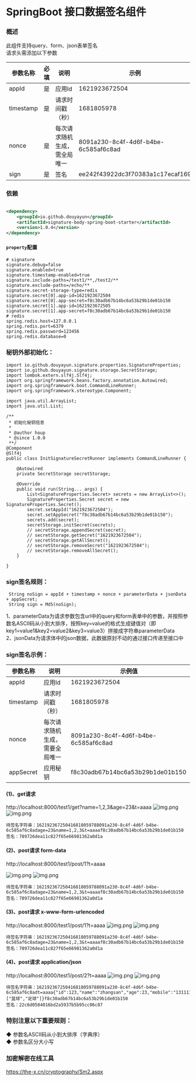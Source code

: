 # SpringBoot 接口数据签名组件

### 概述

此组件支持query、form、json表单签名<br>
请求头需添加以下参数<br>

| 参数名称  | 必填 | 说明                          | 示例                                 |
| --------- | ---- | ----------------------------- | ------------------------------------ |
| appId     | 是   | 应用Id                        | 1621923672504                        |
| timestamp | 是   | 请求时间戳（秒）              | 1681805978                           |
| nonce     | 是   | 每次请求随机生成，需全局唯一 | 8091a230-8c4f-4d6f-b4be-6c585af6c8ad |
| sign      | 是   | 签名                          | ee242f43922dc3f70383a1c17ecaf169     |

### 依赖

```xml

<dependency>
    <groupId>io.github.douyayun</groupId>
    <artifactId>signature-body-spring-boot-starter</artifactId>
    <version>1.0.4</version>
</dependency>
```

#### `property`配置

```
# signature
signature.debug=false
signature.enabled=true
signature.timestamp-enabled=true
signature.include-paths=/test1/**,/test2/**
signature.exclude-paths=/echo/**
signature.secret-storage-type=redis
signature.secret[0].app-id=1621923672504
signature.secret[0].app-secret=f8c30adb67b14bc6a53b29b1de01b150
signature.secret[1].app-id=1621923672505
signature.secret[1].app-secret=f8c30adb67b14bc6a53b29b1de01b150
# redis
spring.redis.host=127.0.0.1
spring.redis.port=6379
spring.redis.password=123456
spring.redis.database=0
```

### 秘钥外部初始化：

```
import io.github.douyayun.signature.properties.SignatureProperties;
import io.github.douyayun.signature.storage.SecretStorage;
import lombok.extern.slf4j.Slf4j;
import org.springframework.beans.factory.annotation.Autowired;
import org.springframework.boot.CommandLineRunner;
import org.springframework.stereotype.Component;

import java.util.ArrayList;
import java.util.List;

/**
 * 初始化秘钥信息
 *
 * @author houp
 * @since 1.0.0
 **/
@Component
@Slf4j
public class InitSignatureSecretRunner implements CommandLineRunner {

    @Autowired
    private SecretStorage secretStorage;

    @Override
    public void run(String... args) {
        List<SignatureProperties.Secret> secrets = new ArrayList<>();
        SignatureProperties.Secret secret = new SignatureProperties.Secret();
        secret.setAppId("1621923672504");
        secret.setAppSecret("f8c30adb67b14bc6a53b29b1de01b150");
        secrets.add(secret);
        secretStorage.initSecret(secrets);
        // secretStorage.appendSecret(secret);
        // secretStorage.getSecret("1621923672504");
        // secretStorage.getAllSecret();
        // secretStorage.removeSecret("1621923672504");
        // secretStorage.removeAllSecret();
    }

}
```

### sign签名规则：

```
 String noSign = appId + timestamp + nonce + parameterData + jsonData + appSecret;
 String sign = Md5(noSign);
```

1、parameterData为请求参数包含url中的query和form表单中的参数，并按照参数名ASCII码从小到大排序，按照key=value的格式生成键值对（即key1=value1&key2=value2&key3=value3）拼接成字符串parameterData<br>
2、jsonData为请求体中的json数据，此数据原封不动的通过接口传递至接口中<br>

### sign签名示例：

| 参数名称  | 说明                           | 示例值                               |
| --------- | ------------------------------ | ------------------------------------ |
| appId     | 应用Id                         | 1621923672504                        |
| timestamp | 请求时间戳（秒）               | 1681805978                           |
| nonce     | 每次请求随机生成，需要全局唯一 | 8091a230-8c4f-4d6f-b4be-6c585af6c8ad |
| appSecret | 应用秘钥                       | f8c30adb67b14bc6a53b29b1de01b150     |

#### (1)、get请求

http://localhost:8000/test1/get?name=1,2,3&age=23&t=aaaa
![img.png](docs/img/get_1.png)
![img.png](docs/img/get_2.png)

```
待签名字符串：162192367250416818059788091a230-8c4f-4d6f-b4be-6c585af6c8adage=23&name=1,2,3&t=aaaaf8c30adb67b14bc6a53b29b1de01b150
签名：789726dea11c827f65e66981362a0d1a
```

#### (2)、post请求 form-data

http://localhost:8000/test1/post/1?t=aaaa

![img.png](docs/img/post_form-data_1.png)
![img.png](docs/img/post_form-data_2.png)

```
待签名字符串：162192367250416818059788091a230-8c4f-4d6f-b4be-6c585af6c8adage=23&name=1,2,3&t=aaaaf8c30adb67b14bc6a53b29b1de01b150
签名：789726dea11c827f65e66981362a0d1a
```

#### (3)、post请求 x-www-form-urlencoded

http://localhost:8000/test1/post/1?t=aaaa
![img.png](docs/img/post_x-www-form-urlencoded_1.png)
![img.png](docs/img/post_x-www-form-urlencoded_2.png)

```
待签名字符串：162192367250416818059788091a230-8c4f-4d6f-b4be-6c585af6c8adage=23&name=1,2,3&t=aaaaf8c30adb67b14bc6a53b29b1de01b150
签名：789726dea11c827f65e66981362a0d1a
```

#### (4)、post请求 application/json

http://localhost:8000/test1/post/2?t=aaaa
![img.png](docs/img/post_json_1.png)
![img.png](docs/img/post_json_2.png)

```
待签名字符串：162192367250416818059788091a230-8c4f-4d6f-b4be-6c585af6c8adt=aaaa{"id":123,"name":"zhangsan","age":23,"mobile":"13111111111","hobby":["篮球","足球"]}f8c30adb67b14bc6a53b29b1de01b150
签名：22c6d0584016bd2a5937b5b95cc06c87
```

### 特别注意以下重要规则：

◆ 参数名ASCII码从小到大排序（字典序）<br>
◆ 参数名区分大小写<br>

### 加密解密在线工具

https://the-x.cn/cryptography/Sm2.aspx
